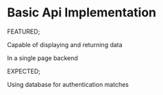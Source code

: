 <h1>Basic Api Implementation</h1>

FEATURED;

  Capable of displaying and returning data 

  In a single page backend


EXPECTED;

  Using database for authentication matches


